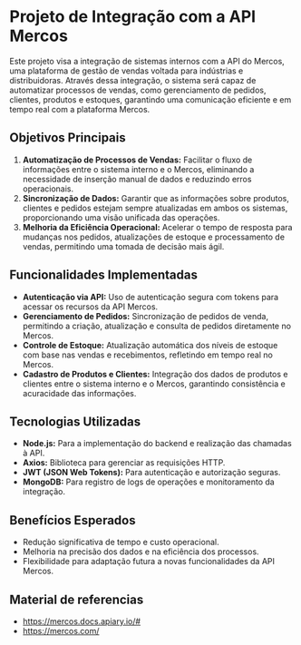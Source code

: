 # Projeto de Integração com a API Mercos

Este projeto visa a integração de sistemas internos com a API do Mercos, uma plataforma de gestão de vendas voltada para indústrias e distribuidoras. Através dessa integração, o sistema será capaz de automatizar processos de vendas, como gerenciamento de pedidos, clientes, produtos e estoques, garantindo uma comunicação eficiente e em tempo real com a plataforma Mercos.

## Objetivos Principais

1. **Automatização de Processos de Vendas:** Facilitar o fluxo de informações entre o sistema interno e o Mercos, eliminando a necessidade de inserção manual de dados e reduzindo erros operacionais.
2. **Sincronização de Dados:** Garantir que as informações sobre produtos, clientes e pedidos estejam sempre atualizadas em ambos os sistemas, proporcionando uma visão unificada das operações.
3. **Melhoria da Eficiência Operacional:** Acelerar o tempo de resposta para mudanças nos pedidos, atualizações de estoque e processamento de vendas, permitindo uma tomada de decisão mais ágil.

## Funcionalidades Implementadas

- **Autenticação via API:** Uso de autenticação segura com tokens para acessar os recursos da API Mercos.
- **Gerenciamento de Pedidos:** Sincronização de pedidos de venda, permitindo a criação, atualização e consulta de pedidos diretamente no Mercos.
- **Controle de Estoque:** Atualização automática dos níveis de estoque com base nas vendas e recebimentos, refletindo em tempo real no Mercos.
- **Cadastro de Produtos e Clientes:** Integração dos dados de produtos e clientes entre o sistema interno e o Mercos, garantindo consistência e acuracidade das informações.

## Tecnologias Utilizadas

- **Node.js:** Para a implementação do backend e realização das chamadas à API.
- **Axios:** Biblioteca para gerenciar as requisições HTTP.
- **JWT (JSON Web Tokens):** Para autenticação e autorização seguras.
- **MongoDB:** Para registro de logs de operações e monitoramento da integração.

## Benefícios Esperados

- Redução significativa de tempo e custo operacional.
- Melhoria na precisão dos dados e na eficiência dos processos.
- Flexibilidade para adaptação futura a novas funcionalidades da API Mercos.

## Material de referencias

- <https://mercos.docs.apiary.io/#>
- <https://mercos.com/>
